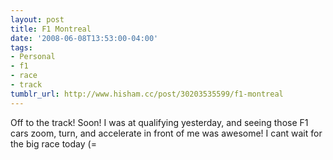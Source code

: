 ```yaml
---
layout: post
title: F1 Montreal
date: '2008-06-08T13:53:00-04:00'
tags:
- Personal
- f1
- race
- track
tumblr_url: http://www.hisham.cc/post/30203535599/f1-montreal
---
```

Off to the track! Soon! I was at qualifying yesterday, and seeing those F1 cars zoom, turn, and accelerate in front of me was awesome! I cant wait for the big race today (=
